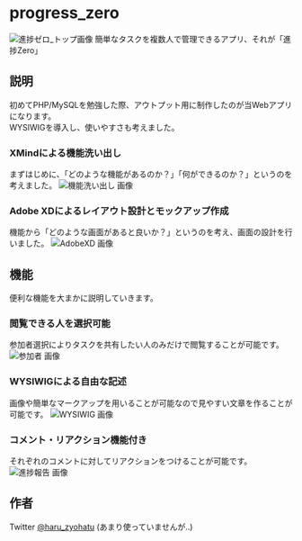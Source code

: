 # progress_zero
![進捗ゼロ_トップ画像](https://taranburan.com/wp-content/uploads/2019/03/ffd18c5aeee3333081f959d7a0191d50.png "トップ画像")
簡単なタスクを複数人で管理できるアプリ、それが「進捗Zero」 

## 説明
初めてPHP/MySQLを勉強した際、アウトプット用に制作したのが当Webアプリになります。  
WYSIWIGを導入し、使いやすさも考えました。  

### XMindによる機能洗い出し
まずはじめに、「どのような機能があるのか？」「何ができるのか？」というのを考えました。
![機能洗い出し 画像](https://taranburan.com/wp-content/uploads/2019/03/66fa8076137476589721cd6ff65f44fd-1024x589.png "XMind")

### Adobe XDによるレイアウト設計とモックアップ作成
機能から「どのような画面があると良いか？」というのを考え、画面の設計を行いました。
![AdobeXD 画像](https://taranburan.com/wp-content/uploads/2019/03/532e87ce8ba64fa76bebf48d290fc2da-1024x589.png "Adobe XD")

## 機能
便利な機能を大まかに説明していきます。
### 閲覧できる人を選択可能
参加者選択によりタスクを共有したい人のみだけで閲覧することが可能です。
![参加者 画像](https://taranburan.com/wp-content/uploads/2019/03/46d79f94cc0c6141ba6f8318c2d00d5d-1024x589.png "機能1")

### WYSIWIGによる自由な記述
画像や簡単なマークアップを用いることが可能なので見やすい文章を作ることが可能です。
![WYSIWIG 画像](https://taranburan.com/wp-content/uploads/2019/03/f6201f61d7d575580cfce867f2bd482a-1024x589.png "機能2")

### コメント・リアクション機能付き
それぞれのコメントに対してリアクションをつけることが可能です。
![進捗報告 画像](https://taranburan.com/wp-content/uploads/2019/03/069e3f28928480512f0521dfd121453e-1024x589.png "機能3")

## 作者
Twitter [@haru_zyohatu](https://twitter.com/haru_zyohatu) (あまり使っていませんが..)
